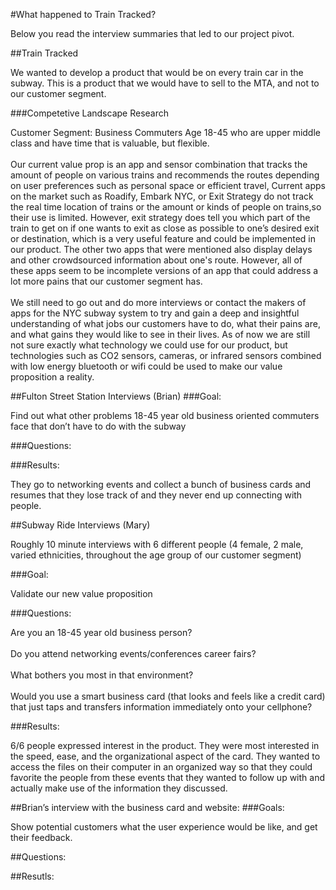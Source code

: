 #What happened to Train Tracked?

<html>
<body>
<p>Below you read the interview summaries that led to our project pivot.</p>
</body>
</html>

##Train Tracked
<html>
<body>
<p>We wanted to develop a product that would be on every train car in the subway. This is a product that we would have to sell to the MTA, and not to our customer segment.
</p>
</body>
</html>


###Competetive Landscape Research

<html>
<body>
<p>Customer Segment: Business Commuters Age 18-45 who are upper middle class and have time that is valuable, but flexible.<br><br>
Our current value prop is an app and sensor combination that tracks the amount of people on various trains and recommends the routes depending on user preferences such as personal space or efficient travel, Current apps on the market such as Roadify, Embark NYC, or Exit Strategy do not track the real time location of  trains or the amount or kinds of people on trains,so their use  is limited. However, exit strategy does tell you which part of the train to get on if one wants to exit as close as possible to one’s desired exit or destination,  which is a very useful feature and could be implemented in our product. The other two apps that were mentioned also display delays and other crowdsourced information about one's route. However, all of these apps  seem to be incomplete versions of an app that could address a lot more pains that our customer segment has.<br><br>
We still need to go out and do more interviews or contact the makers of apps for the NYC subway system to try and gain a deep and insightful understanding of what jobs our customers have to do, what their pains are, and what gains they would like to see in their lives. As of now we are still not sure exactly what technology we could use for our product, but technologies such as CO2  sensors, cameras, or infrared sensors combined with low energy bluetooth or wifi could be used to make our value proposition a  reality.
</p>
</body>
</html>






##Fulton Street Station Interviews (Brian)
###Goal:
<html>
<body>
<p>Find out what other problems 18-45 year old business oriented commuters face that don’t have to do with the subway
</p>
</body>
</html>

###Questions: 

###Results:
<html>
<body>
<p>
They go to networking events and collect a bunch of business cards and resumes that they lose track of and they never end up connecting with people.
</p>
</body>
</html>

##Subway Ride Interviews (Mary)
<html>
<body>
<p>
Roughly 10 minute interviews with 6 different people (4 female, 2 male, varied ethnicities, throughout the age group of our customer segment)
</p>
</body>
</html>
###Goal:
<html>
<body>
<p>Validate our new value proposition
</p>
</body>
</html>
###Questions: 
<html>
<body>
<p>
Are you an 18-45 year old business person? <br><br>
Do you attend networking events/conferences career fairs?<br><br>
What bothers you most in that environment?<br><br>
Would you use a smart business card (that looks and feels like a credit card) that just taps and transfers information immediately onto your cellphone? 
</p>
</body>
</html>

###Results:
<html>
<body>
<p>
6/6 people expressed interest in the product. They were most interested in the speed, ease, and the organizational aspect of the card. They wanted to access the files on their computer in an organized way so that they could favorite the people from these events that they wanted to follow up with and actually make use of the information they discussed. 
</p>
</body>
</html>


##Brian’s interview with the business card and website:
###Goals:
<html>
<body>
<p>Show potential customers what the user experience would be like, and get their feedback.
</p>
</body>
</html>
##Questions:
<html>
<body>
<p>
</p>
</body>
</html>
##Resutls:
<html>
<body>
<p>
</p>
</body>
</html>
